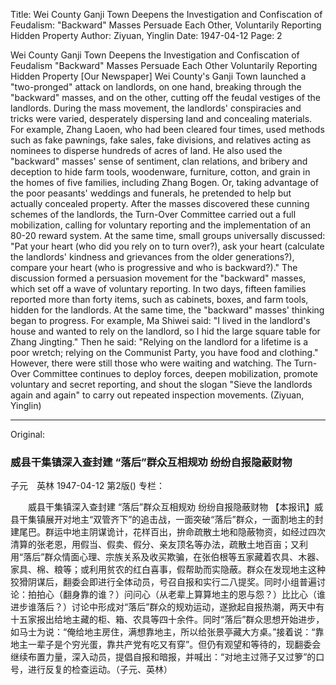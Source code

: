 Title: Wei County Ganji Town Deepens the Investigation and Confiscation of Feudalism: "Backward" Masses Persuade Each Other, Voluntarily Reporting Hidden Property
Author: Ziyuan, Yinglin
Date: 1947-04-12
Page: 2

Wei County Ganji Town Deepens the Investigation and Confiscation of Feudalism
    "Backward" Masses Persuade Each Other
    Voluntarily Reporting Hidden Property
    [Our Newspaper] Wei County's Ganji Town launched a "two-pronged" attack on landlords, on one hand, breaking through the "backward" masses, and on the other, cutting off the feudal vestiges of the landlords. During the mass movement, the landlords' conspiracies and tricks were varied, desperately dispersing land and concealing materials. For example, Zhang Laoen, who had been cleared four times, used methods such as fake pawnings, fake sales, fake divisions, and relatives acting as nominees to disperse hundreds of acres of land. He also used the "backward" masses' sense of sentiment, clan relations, and bribery and deception to hide farm tools, woodenware, furniture, cotton, and grain in the homes of five families, including Zhang Bogen. Or, taking advantage of the poor peasants' weddings and funerals, he pretended to help but actually concealed property. After the masses discovered these cunning schemes of the landlords, the Turn-Over Committee carried out a full mobilization, calling for voluntary reporting and the implementation of an 80-20 reward system. At the same time, small groups universally discussed: "Pat your heart (who did you rely on to turn over?), ask your heart (calculate the landlords' kindness and grievances from the older generations?), compare your heart (who is progressive and who is backward?)." The discussion formed a persuasion movement for the "backward" masses, which set off a wave of voluntary reporting. In two days, fifteen families reported more than forty items, such as cabinets, boxes, and farm tools, hidden for the landlords. At the same time, the "backward" masses' thinking began to progress. For example, Ma Shiwei said: "I lived in the landlord's house and wanted to rely on the landlord, so I hid the large square table for Zhang Jingting." Then he said: "Relying on the landlord for a lifetime is a poor wretch; relying on the Communist Party, you have food and clothing." However, there were still those who were waiting and watching. The Turn-Over Committee continues to deploy forces, deepen mobilization, promote voluntary and secret reporting, and shout the slogan "Sieve the landlords again and again" to carry out repeated inspection movements. (Ziyuan, Yinglin)



<hr /> 

Original: 


### 威县干集镇深入查封建  “落后”群众互相规劝  纷纷自报隐蔽财物
子元　英林
1947-04-12
第2版()
专栏：

　　威县干集镇深入查封建
    “落后”群众互相规劝
    纷纷自报隐蔽财物
    【本报讯】威县干集镇展开对地主“双管齐下”的追击战，一面突破“落后”群众，一面割地主的封建尾巴。群运中地主阴谋诡计，花样百出，拚命疏散土地和隐蔽物资，如经过四次清算的张老恩，用假当、假卖、假分、亲友顶名等办法，疏散土地百亩；又利用“落后”群众情面心理、宗族关系及收买欺骗，在张伯根等五家藏着农具、木器、家具、棉、粮等；或利用贫农的红白喜事，假帮助而实隐蔽。群众在发现地主这种狡猾阴谋后，翻委会即进行全体动员，号召自报和实行二八提奖。同时小组普遍讨论：拍拍心（翻身靠的谁？）问问心（从老辈上算算地主的恩与怨？）比比心（谁进步谁落后？）讨论中形成对“落后”群众的规劝运动，遂掀起自报热潮，两天中有十五家报出给地主藏的柜、箱、农具等四十余件。同时“落后”群众思想开始进步，如马士为说：“俺给地主房住，满想靠地主，所以给张景亭藏大方桌。”接着说：“靠地主一辈子是个穷光蛋，靠共产党有吃又有穿”。但仍有观望和等待的，现翻委会继续布置力量，深入动员，提倡自报和暗报，并喊出：“对地主过筛子又过箩”的口号，进行反复的检查运动。（子元、英林）
